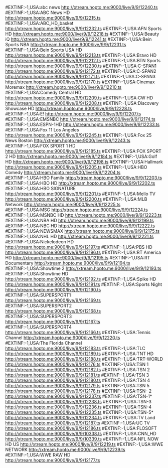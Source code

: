 #EXTINF:-1,USA:abc news
http://xtream.hopto.me:9000/live/9/9/12240.ts
#EXTINF:-1,USA:ABC News HD
http://xtream.hopto.me:9000/live/9/9/12215.ts
#EXTINF:-1,USA:ABC_HD_basket
http://xtream.hopto.me:9000/live/9/9/12232.ts
#EXTINF:-1,USA:AFN Sports HD
http://xtream.hopto.me:9000/live/9/9/12218.ts
#EXTINF:-1,USA:Beauty iQ
http://xtream.hopto.me:9000/live/9/9/12241.ts
#EXTINF:-1,USA:Bein Sports NBA
http://xtream.hopto.me:9000/live/9/9/12231.ts
#EXTINF:-1,USA:Bein Sports USA HD
http://xtream.hopto.me:9000/live/9/9/12213.ts
#EXTINF:-1,USA:Bravo HD
http://xtream.hopto.me:9000/live/9/9/12212.ts
#EXTINF:-1,USA:BTN Sports
http://xtream.hopto.me:9000/live/9/9/12230.ts
#EXTINF:-1,USA:C-SPAN1
http://xtream.hopto.me:9000/live/9/9/12172.ts
#EXTINF:-1,USA:C-SPAN2
http://xtream.hopto.me:9000/live/9/9/12171.ts
#EXTINF:-1,USA:C-SPAN3
http://xtream.hopto.me:9000/live/9/9/12170.ts
#EXTINF:-1,USA:Cinemax Moremax
http://xtream.hopto.me:9000/live/9/9/12210.ts
#EXTINF:-1,USA:Comedy Central HD
http://xtream.hopto.me:9000/live/9/9/12209.ts
#EXTINF:-1,USA:CW HD
http://xtream.hopto.me:9000/live/9/9/12208.ts
#EXTINF:-1,USA:Discovery Showcase HD
http://xtream.hopto.me:9000/live/9/9/12228.ts
#EXTINF:-1,USA:E!
http://xtream.hopto.me:9000/live/9/9/12207.ts
#EXTINF:-1,USA:EMSNBC
http://xtream.hopto.me:9000/live/9/9/12174.ts
#EXTINF:-1,USA:ESPN-1HD
http://xtream.hopto.me:9000/live/9/9/12233.ts
#EXTINF:-1,USA:Fox 11 Los Angeles
http://xtream.hopto.me:9000/live/9/9/12245.ts
#EXTINF:-1,USA:Fox 25 News Boston
http://xtream.hopto.me:9000/live/9/9/12243.ts
#EXTINF:-1,USA:FOX SPORT 1 HD
http://xtream.hopto.me:9000/live/9/9/12185.ts
#EXTINF:-1,USA:FOX SPORT 2 HD
http://xtream.hopto.me:9000/live/9/9/12184.ts
#EXTINF:-1,USA:Golf HD
http://xtream.hopto.me:9000/live/9/9/12198.ts
#EXTINF:-1,USA:Hallmark
http://xtream.hopto.me:9000/live/9/9/12205.ts
#EXTINF:-1,USA:HBO Comedy
http://xtream.hopto.me:9000/live/9/9/12204.ts
#EXTINF:-1,USA:HBO Family
http://xtream.hopto.me:9000/live/9/9/12203.ts
#EXTINF:-1,USA:HBO HD
http://xtream.hopto.me:9000/live/9/9/12202.ts
#EXTINF:-1,USA:HBO SIGNATURE
http://xtream.hopto.me:9000/live/9/9/12201.ts
#EXTINF:-1,USA:Mello TV
http://xtream.hopto.me:9000/live/9/9/12200.ts
#EXTINF:-1,USA:MLB Network
http://xtream.hopto.me:9000/live/9/9/12225.ts
#EXTINF:-1,USA:MSG
http://xtream.hopto.me:9000/live/9/9/12224.ts
#EXTINF:-1,USA:MSNBC HD
http://xtream.hopto.me:9000/live/9/9/12223.ts
#EXTINF:-1,USA:NBA HD
http://xtream.hopto.me:9000/live/9/9/12199.ts
#EXTINF:-1,USA:NBC HD
http://xtream.hopto.me:9000/live/9/9/12222.ts
#EXTINF:-1,USA:NEWSMAX
http://xtream.hopto.me:9000/live/9/9/12175.ts
#EXTINF:-1,USA:NHL HD
http://xtream.hopto.me:9000/live/9/9/12221.ts
#EXTINF:-1,USA:Nickelodeon HD
http://xtream.hopto.me:9000/live/9/9/12197.ts
#EXTINF:-1,USA:PBS HD
http://xtream.hopto.me:9000/live/9/9/12196.ts
#EXTINF:-1,USA:RT America HD
http://xtream.hopto.me:9000/live/9/9/12195.ts
#EXTINF:-1,USA:RT Documentary
http://xtream.hopto.me:9000/live/9/9/12194.ts
#EXTINF:-1,USA:Showtime 2
http://xtream.hopto.me:9000/live/9/9/12193.ts
#EXTINF:-1,USA:Showtime HD
http://xtream.hopto.me:9000/live/9/9/12192.ts
#EXTINF:-1,USA:Spike HD
http://xtream.hopto.me:9000/live/9/9/12191.ts
#EXTINF:-1,USA:Sports Night
http://xtream.hopto.me:9000/live/9/9/12190.ts
#EXTINF:-1,USA:SUPERSPORT1
http://xtream.hopto.me:9000/live/9/9/12169.ts
#EXTINF:-1,USA:SUPERSPORT2
http://xtream.hopto.me:9000/live/9/9/12168.ts
#EXTINF:-1,USA:SUPERSPORT3
http://xtream.hopto.me:9000/live/9/9/12167.ts
#EXTINF:-1,USA:SUPERSPORT4
http://xtream.hopto.me:9000/live/9/9/12166.ts
#EXTINF:-1,USA:Tennis Channel
http://xtream.hopto.me:9000/live/9/9/12220.ts
#EXTINF:-1,USA:The Florida Channel
http://xtream.hopto.me:9000/live/9/9/12183.ts
#EXTINF:-1,USA:TLC
http://xtream.hopto.me:9000/live/9/9/12189.ts
#EXTINF:-1,USA:TNT HD
http://xtream.hopto.me:9000/live/9/9/12188.ts
#EXTINF:-1,USA:TRT-WORLD
http://xtream.hopto.me:9000/live/9/9/12176.ts
#EXTINF:-1,USA:TSN 1
http://xtream.hopto.me:9000/live/9/9/12182.ts
#EXTINF:-1,USA:TSN 2
http://xtream.hopto.me:9000/live/9/9/12181.ts
#EXTINF:-1,USA:TSN 3
http://xtream.hopto.me:9000/live/9/9/12180.ts
#EXTINF:-1,USA:TSN 4
http://xtream.hopto.me:9000/live/9/9/12179.ts
#EXTINF:-1,USA:TSN 5
http://xtream.hopto.me:9000/live/9/9/12178.ts
#EXTINF:-1,USA:TSN- 2
http://xtream.hopto.me:9000/live/9/9/12237.ts
#EXTINF:-1,USA:TSN-1*
http://xtream.hopto.me:9000/live/9/9/12238.ts
#EXTINF:-1,USA:TSN-3
http://xtream.hopto.me:9000/live/9/9/12236.ts
#EXTINF:-1,USA:TSN-4
http://xtream.hopto.me:9000/live/9/9/12235.ts
#EXTINF:-1,USA:TSN-5*
http://xtream.hopto.me:9000/live/9/9/12234.ts
#EXTINF:-1,USA:TV Land
http://xtream.hopto.me:9000/live/9/9/12187.ts
#EXTINF:-1,USA:UC TV
http://xtream.hopto.me:9000/live/9/9/12186.ts
#EXTINF:-1,USA:FLOSOFT
http://xtream.hopto.me:9000/live/9/9/10338.ts
#EXTINF:-1,USA:CNN_HD
http://xtream.hopto.me:9000/live/9/9/10339.ts
#EXTINF:-1,USA:NFL NOW HD US
http://xtream.hopto.me:9000/live/9/9/12219.ts
#EXTINF:-1,USA:WWE NETWORK
http://xtream.hopto.me:9000/live/9/9/12239.ts
#EXTINF:-1,USA:WWE RAW HD
http://xtream.hopto.me:9000/live/9/9/12177.ts

